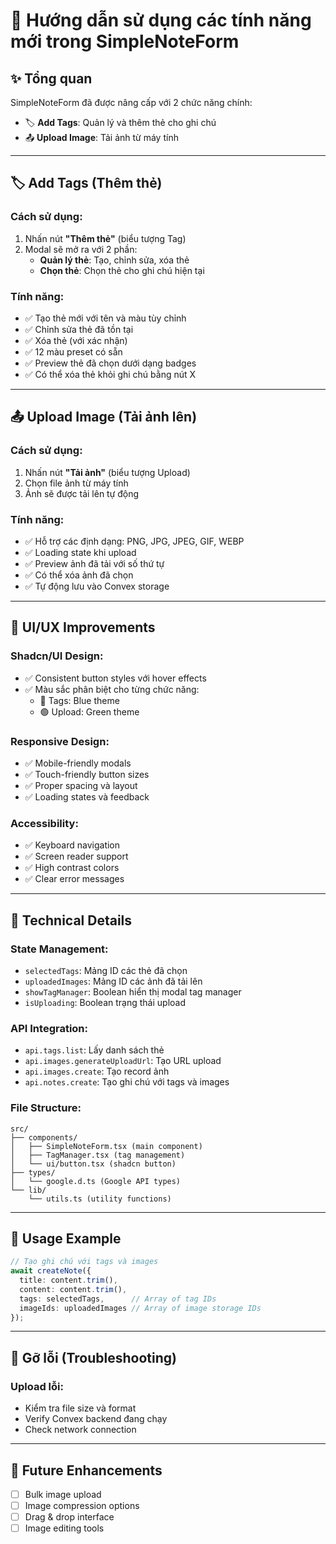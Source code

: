# 🎯 Hướng dẫn sử dụng các tính năng mới trong SimpleNoteForm

## ✨ Tổng quan

SimpleNoteForm đã được nâng cấp với 2 chức năng chính:
- 🏷️ **Add Tags**: Quản lý và thêm thẻ cho ghi chú
- 📤 **Upload Image**: Tải ảnh từ máy tính

---

## 🏷️ Add Tags (Thêm thẻ)

### Cách sử dụng:
1. Nhấn nút **"Thêm thẻ"** (biểu tượng Tag)
2. Modal sẽ mở ra với 2 phần:
   - **Quản lý thẻ**: Tạo, chỉnh sửa, xóa thẻ
   - **Chọn thẻ**: Chọn thẻ cho ghi chú hiện tại

### Tính năng:
- ✅ Tạo thẻ mới với tên và màu tùy chỉnh
- ✅ Chỉnh sửa thẻ đã tồn tại
- ✅ Xóa thẻ (với xác nhận)
- ✅ 12 màu preset có sẵn
- ✅ Preview thẻ đã chọn dưới dạng badges
- ✅ Có thể xóa thẻ khỏi ghi chú bằng nút X

---

## 📤 Upload Image (Tải ảnh lên)

### Cách sử dụng:
1. Nhấn nút **"Tải ảnh"** (biểu tượng Upload)
2. Chọn file ảnh từ máy tính
3. Ảnh sẽ được tải lên tự động

### Tính năng:
- ✅ Hỗ trợ các định dạng: PNG, JPG, JPEG, GIF, WEBP
- ✅ Loading state khi upload
- ✅ Preview ảnh đã tải với số thứ tự
- ✅ Có thể xóa ảnh đã chọn
- ✅ Tự động lưu vào Convex storage

---

## 🎨 UI/UX Improvements

### Shadcn/UI Design:
- ✅ Consistent button styles với hover effects
- ✅ Màu sắc phân biệt cho từng chức năng:
  - 🔵 Tags: Blue theme
  - 🟢 Upload: Green theme

### Responsive Design:
- ✅ Mobile-friendly modals
- ✅ Touch-friendly button sizes
- ✅ Proper spacing và layout
- ✅ Loading states và feedback

### Accessibility:
- ✅ Keyboard navigation
- ✅ Screen reader support
- ✅ High contrast colors
- ✅ Clear error messages

---

## 🔧 Technical Details

### State Management:
- `selectedTags`: Mảng ID các thẻ đã chọn
- `uploadedImages`: Mảng ID các ảnh đã tải lên
- `showTagManager`: Boolean hiển thị modal tag manager
- `isUploading`: Boolean trạng thái upload

### API Integration:
- `api.tags.list`: Lấy danh sách thẻ
- `api.images.generateUploadUrl`: Tạo URL upload
- `api.images.create`: Tạo record ảnh
- `api.notes.create`: Tạo ghi chú với tags và images

### File Structure:
```
src/
├── components/
│   ├── SimpleNoteForm.tsx (main component)
│   ├── TagManager.tsx (tag management)
│   └── ui/button.tsx (shadcn button)
├── types/
│   └── google.d.ts (Google API types)
└── lib/
    └── utils.ts (utility functions)
```

---

## 📝 Usage Example

```typescript
// Tạo ghi chú với tags và images
await createNote({
  title: content.trim(),
  content: content.trim(),
  tags: selectedTags,      // Array of tag IDs
  imageIds: uploadedImages // Array of image storage IDs
});
```

---

## 🐛 Gỡ lỗi (Troubleshooting)

### Upload lỗi:
- Kiểm tra file size và format
- Verify Convex backend đang chạy
- Check network connection

---

## 🚀 Future Enhancements

- [ ] Bulk image upload
- [ ] Image compression options
- [ ] Drag & drop interface
- [ ] Image editing tools